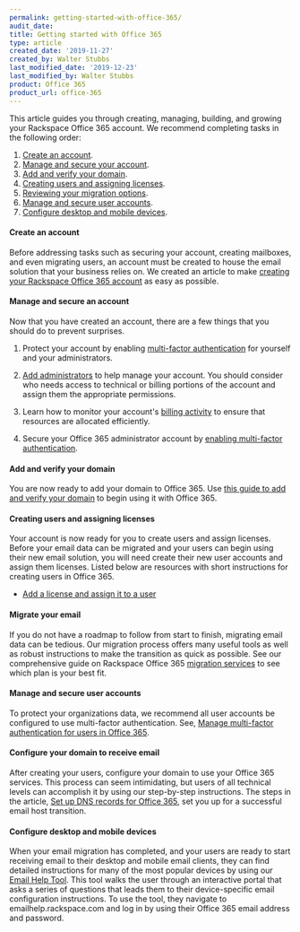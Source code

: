 ```yaml
---
permalink: getting-started-with-office-365/
audit_date:
title: Getting started with Office 365
type: article
created_date: '2019-11-27'
created_by: Walter Stubbs
last_modified_date: '2019-12-23'
last_modified_by: Walter Stubbs
product: Office 365
product_url: office-365
---
```


This article guides you through creating, managing, building, and growing your Rackspace Office 365 account. We recommend completing tasks in the following order:

1. [Create an account](#create-an-account).
2. [Manage and secure your account](#manage-and-secure-an-account).
3. [Add and verify your domain](#add-and-verify-your-domain).
4. [Creating users and assigning licenses](#creating-users-and-assigning-licenses).
5. [Reviewing your migration options](#migrate-your-email).
6. [Manage and secure user accounts](#manage-and-secure-user-accounts).
7. [Configure desktop and mobile devices](#configure-desktop-and-mobile-devices).

#### Create an account

Before addressing tasks such as securing your account, creating mailboxes, and even migrating users, an account must be created to house the email solution that your business relies on. We created an article to make [creating your Rackspace Office 365 account](/how-to/sign-up-for-rackspace-services/#office-365) as easy as possible.

#### Manage and secure an account

Now that you have created an account, there are a few things that you should do to prevent surprises.

1. Protect your account by enabling [multi-factor authentication](/how-to/multi-factor-authentication-from-the-cloud-control-panel/) for yourself and your administrators.

2. [Add administrators](/how-to/manage-email-administrators-with-the-cloud-office-control-panel/#add-an-administrator) to help manage your account. You should consider who needs access to technical or billing portions of the account and assign them the appropriate permissions.

3. Learn how to monitor your account's [billing activity](/how-to/view-invoice-history-cloud-office-control-panel/) to ensure that resources are allocated efficiently.

4. Secure your Office 365 administrator account by [enabling multi-factor authentication](/how-to/manage-multi-factor-authentication-for-users-in-office-365/).

#### Add and verify your domain

You are now ready to add your domain to Office 365. Use [this guide to add and verify your domain](/how-to/add-a-domain-in-office-365/) to begin using it with Office 365.

#### Creating users and assigning licenses

Your account is now ready for you to create users and assign licenses. Before your email data can be migrated and your users can begin using their new email solution, you will need create their new user accounts and assign them licenses. Listed below are resources with short instructions for creating users in Office 365.

- [Add a license and assign it to a user](/how-to/add-an-office-365-license/)

#### Migrate your email

If you do not have a roadmap to follow from start to finish, migrating email data can be tedious. Our migration process offers many useful tools as well as robust instructions to make the transition as quick as possible. See our comprehensive guide on Rackspace Office 365 [migration services](/how-to/email-migration-services/) to see which plan is your best fit.

#### Manage and secure user accounts

To protect your organizations data, we recommend all user accounts be configured to use multi-factor authentication. See, [Manage multi-factor authentication for users in Office 365](/how-to/manage-multi-factor-authentication-for-users-in-office-365/).

#### Configure your domain to receive email

After creating your users, configure your domain to use your Office 365 services. This process can seem intimidating, but users of all technical levels can accomplish it by using our step-by-step instructions. The steps in the article, [Set up DNS records for Office 365](/how-to/configure-dns-for-office-365-services/), set you up for a successful email host transition.

#### Configure desktop and mobile devices

When your email migration has completed, and your users are ready to start receiving email to their desktop and mobile email clients, they can find detailed instructions for many of the most popular devices by using our [Email Help Tool](https://emailhelp.rackspace.com). This tool walks the user through an interactive portal that asks a series of questions that leads them to their device-specific email configuration instructions. To use the tool, they navigate to emailhelp.rackspace.com and log in by using their Office 365 email address and password.
